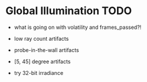 # Global Illumination TODO

- what is going on with volatility and frames_passed?!
- low ray count artifacts

- probe-in-the-wall artifacts
- [5, 45] degree artifacts

- try 32-bit irradiance

